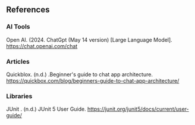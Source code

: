 ## References

### AI Tools
Open AI. (2024. ChatGpt (May 14 version) [Large Language Model].
https://chat.openai.com/chat

### Articles
Quickblox. (n.d.) .Beginner's guide to chat app architecture. 
https://quickbox.com/blog/beginners-guide-to-chat-app-architecture/

### Libraries
JUnit . (n.d.) JUnit 5 User Guide.
https://junit.org/junit5/docs/current/user-guide/